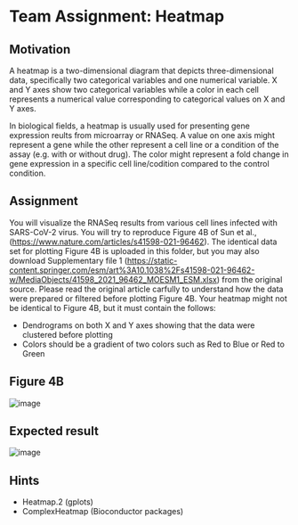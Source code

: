 # Team Assignment: Heatmap

## Motivation
A heatmap is a two-dimensional diagram that depicts three-dimensional data, specifically two categorical variables and one numerical variable. X and Y axes show two categorical variables while a color in each cell represents a numerical value corresponding to categorical values on X and Y axes. 

In biological fields, a heatmap is usually used for presenting gene expression reults from microarray or RNASeq. A value on one axis might represent a gene while the other represent a cell line or a condition of the assay (e.g. with or without drug). The color might represent a fold change in gene expression in a specific cell line/codition compared to the control condition.

## Assignment
You will visualize the RNASeq results from various cell lines infected with SARS-CoV-2 virus. You will try to reproduce Figure 4B of Sun et al., (https://www.nature.com/articles/s41598-021-96462). The identical data set for plotting Figure 4B is uploaded in this folder, but you may also download Supplementary file 1 (https://static-content.springer.com/esm/art%3A10.1038%2Fs41598-021-96462-w/MediaObjects/41598_2021_96462_MOESM1_ESM.xlsx) from the original source. Please read the original article carfully to understand how the data were prepared or filtered before plotting Figure 4B. Your heatmap might not be identical to Figure 4B, but it must contain the follows:

- Dendrograms on both X and Y axes showing that the data were clustered before plotting
- Colors should be a gradient of two colors such as Red to Blue or Red to Green

## Figure 4B
![image](https://user-images.githubusercontent.com/9914505/138027787-af3ec546-1ac3-4108-b700-8bf7268440d8.png)

## Expected result
![image](https://user-images.githubusercontent.com/9914505/138027662-44e65bea-c68c-4624-a1ed-0a71243029f0.png)

## Hints
- Heatmap.2 (gplots)
- ComplexHeatmap (Bioconductor packages)

